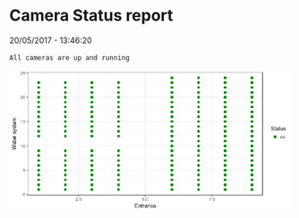 Camera Status report
================
20/05/2017 - 13:46:20

    All cameras are up and running

![](camreport_files/figure-markdown_github/unnamed-chunk-2-1.png)
